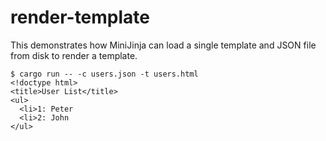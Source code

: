 # render-template

This demonstrates how MiniJinja can load a single template and JSON file from disk to
render a template.

```console
$ cargo run -- -c users.json -t users.html
<!doctype html>
<title>User List</title>
<ul>
  <li>1: Peter
  <li>2: John
</ul>
```